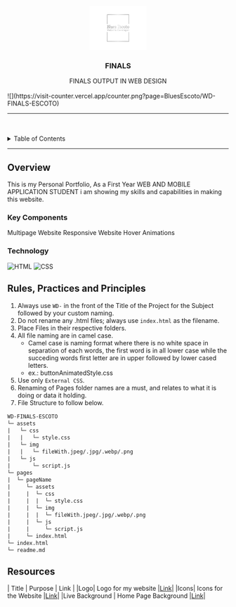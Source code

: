 <a name="readme-top">

<br/>

<br />
<div align="center">
  <a href="https://github.com/BluesEscoto/">
    <img src="./assets/img/website_logo-removebg-preview.png" alt="BluesEscoto" width="130" height="100">
  </a>

  <h3 align="center">FINALS</h3>
</div>

<div align="center">
  FINALS OUTPUT IN WEB DESIGN
</div>

<br />
![](https://visit-counter.vercel.app/counter.png?page=BluesEscoto/WD-FINALS-ESCOTO)

---

<br />
<br />

<details>
  <summary>Table of Contents</summary>
  <ol>
    <li>
      <a href="#overview">Overview</a>
      <ol>
        <li>
          <a href="#key-components">Key Components</a>
        </li>
        <li>
          <a href="#technology">Technology</a>
        </li>
      </ol>
    </li>
    <li>
      <a href="#rule,-practices-and-principles">Rules, Practices and Principles</a>
    </li>
    <li>
      <a href="#resources">Resources</a>
    </li>
  </ol>
</details>

---

## Overview

This is my Personal Portfolio, As a First Year WEB AND MOBILE APPLICATION STUDENT i am showing my skills and capabilities in making this website.

### Key Components
Multipage Website
Responsive Website
Hover Animations

### Technology
![HTML](https://img.shields.io/badge/HTML-E34F26?style=for-the-badge&logo=html5&logoColor=white)
![CSS](https://img.shields.io/badge/CSS-1572B6?style=for-the-badge&logo=css3&logoColor=white)

## Rules, Practices and Principles
1. Always use `WD-` in the front of the Title of the Project for the Subject followed by your custom naming.
2. Do not rename any .html files; always use `index.html` as the filename.
3. Place Files in their respective folders.
4. All file naming are in camel case.
   - Camel case is naming format where there is no white space in separation of each words, the first word is in all lower case while the succeding words first letter are in upper followed by lower cased letters.
   - ex.: buttonAnimatedStyle.css
5. Use only `External CSS`.
6. Renaming of Pages folder names are a must, and relates to what it is doing or data it holding.
7. File Structure to follow below.

```
WD-FINALS-ESCOTO
└─ assets
|   └─ css
|   |   └─ style.css
|   └─ img
|   |   └─ fileWith.jpeg/.jpg/.webp/.png
|   └─ js
|       └─ script.js
└─ pages
|  └─ pageName
|     └─ assets
|     |  └─ css
|     |  |  └─ style.css
|     |  └─ img
|     |  |  └─ fileWith.jpeg/.jpg/.webp/.png
|     |  └─ js
|     |     └─ script.js
|     └─ index.html
└─ index.html
└─ readme.md
```

## Resources

| Title | Purpose | Link |
|Logo| Logo for my website |[Link](https://logo.com/login?returnTo=%2Fdashboard)|
|Icons| Icons for the Website |[Link](https://www.flaticon.com/)|
|Live Background | Home Page Background |[Link](https://www.pexels.com/)|


